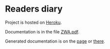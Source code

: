 # Readers diary

Project is hosted on [Heroku](https://readersdiary.herokuapp.com/).

Documentation is in the file [ZWA.pdf](https://github.com/AngelinaRudenko/php-readers-diary/blob/master/ZWA.pdf).

Generated documentation is on the [page](https://readersdiary.herokuapp.com/ZWA.pdf) or [there](https://readersdiary.herokuapp.com/docs/index.html).
